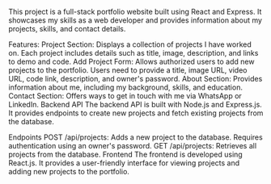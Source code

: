 This project is a full-stack portfolio website built using React and Express. It showcases my skills as a web developer and provides information about my projects, skills, and contact details.

Features:
Project Section: Displays a collection of projects I have worked on. Each project includes details such as title, image, description, and links to demo and code.
Add Project Form: Allows authorized users to add new projects to the portfolio. Users need to provide a title, image URL, video URL, code link, description, and owner's password.
About Section: Provides information about me, including my background, skills, and education.
Contact Section: Offers ways to get in touch with me via WhatsApp or LinkedIn.
Backend API
The backend API is built with Node.js and Express.js. It provides endpoints to create new projects and fetch existing projects from the database.

Endpoints
POST /api/projects: Adds a new project to the database. Requires authentication using an owner's password.
GET /api/projects: Retrieves all projects from the database.
Frontend
The frontend is developed using React.js. It provides a user-friendly interface for viewing projects and adding new projects to the portfolio.